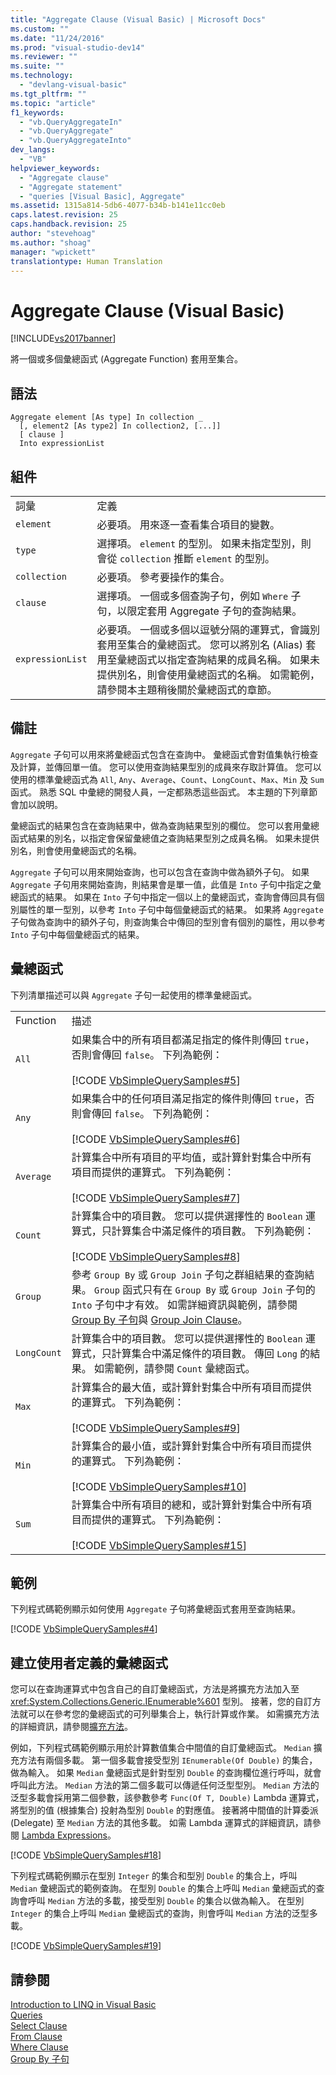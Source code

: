 ```yaml
---
title: "Aggregate Clause (Visual Basic) | Microsoft Docs"
ms.custom: ""
ms.date: "11/24/2016"
ms.prod: "visual-studio-dev14"
ms.reviewer: ""
ms.suite: ""
ms.technology: 
  - "devlang-visual-basic"
ms.tgt_pltfrm: ""
ms.topic: "article"
f1_keywords: 
  - "vb.QueryAggregateIn"
  - "vb.QueryAggregate"
  - "vb.QueryAggregateInto"
dev_langs: 
  - "VB"
helpviewer_keywords: 
  - "Aggregate clause"
  - "Aggregate statement"
  - "queries [Visual Basic], Aggregate"
ms.assetid: 1315a814-5db6-4077-b34b-b141e11cc0eb
caps.latest.revision: 25
caps.handback.revision: 25
author: "stevehoag"
ms.author: "shoag"
manager: "wpickett"
translationtype: Human Translation
---
```

# Aggregate Clause (Visual Basic)
[!INCLUDE[vs2017banner](../../../csharp/includes/vs2017banner.md)]

將一個或多個彙總函式 \(Aggregate Function\) 套用至集合。  
  
## 語法  
  
```  
Aggregate element [As type] In collection _  
  [, element2 [As type2] In collection2, [...]]  
  [ clause ]  
  Into expressionList  
```  
  
## 組件  
  
|||  
|-|-|  
|詞彙|定義|  
|`element`|必要項。  用來逐一查看集合項目的變數。|  
|`type`|選擇項。  `element` 的型別。  如果未指定型別，則會從 `collection` 推斷 `element` 的型別。|  
|`collection`|必要項。  參考要操作的集合。|  
|`clause`|選擇項。  一個或多個查詢子句，例如 `Where` 子句，以限定套用 Aggregate 子句的查詢結果。|  
|`expressionList`|必要項。  一個或多個以逗號分隔的運算式，會識別套用至集合的彙總函式。  您可以將別名 \(Alias\) 套用至彙總函式以指定查詢結果的成員名稱。  如果未提供別名，則會使用彙總函式的名稱。  如需範例，請參閱本主題稍後關於彙總函式的章節。|  
  
## 備註  
 `Aggregate` 子句可以用來將彙總函式包含在查詢中。  彙總函式會對值集執行檢查及計算，並傳回單一值。  您可以使用查詢結果型別的成員來存取計算值。  您可以使用的標準彙總函式為 `All`, `Any`、`Average`、`Count`、`LongCount`、`Max`、`Min` 及 `Sum` 函式。  熟悉 SQL 中彙總的開發人員，一定都熟悉這些函式。  本主題的下列章節會加以說明。  
  
 彙總函式的結果包含在查詢結果中，做為查詢結果型別的欄位。  您可以套用彙總函式結果的別名，以指定會保留彙總值之查詢結果型別之成員名稱。  如果未提供別名，則會使用彙總函式的名稱。  
  
 `Aggregate` 子句可以用來開始查詢，也可以包含在查詢中做為額外子句。  如果 `Aggregate` 子句用來開始查詢，則結果會是單一值，此值是 `Into` 子句中指定之彙總函式的結果。  如果在 `Into` 子句中指定一個以上的彙總函式，查詢會傳回具有個別屬性的單一型別，以參考 `Into` 子句中每個彙總函式的結果。  如果將 `Aggregate` 子句做為查詢中的額外子句，則查詢集合中傳回的型別會有個別的屬性，用以參考 `Into` 子句中每個彙總函式的結果。  
  
## 彙總函式  
 下列清單描述可以與 `Aggregate` 子句一起使用的標準彙總函式。  
  
|||  
|-|-|  
|Function|描述|  
|`All`|如果集合中的所有項目都滿足指定的條件則傳回 `true`，否則會傳回 `false`。  下列為範例：<br /><br /> [!CODE [VbSimpleQuerySamples#5](../CodeSnippet/VS_Snippets_VBCSharp/VbSimpleQuerySamples#5)]|  
|`Any`|如果集合中的任何項目滿足指定的條件則傳回 `true`，否則會傳回 `false`。  下列為範例：<br /><br /> [!CODE [VbSimpleQuerySamples#6](../CodeSnippet/VS_Snippets_VBCSharp/VbSimpleQuerySamples#6)]|  
|`Average`|計算集合中所有項目的平均值，或計算針對集合中所有項目而提供的運算式。  下列為範例：<br /><br /> [!CODE [VbSimpleQuerySamples#7](../CodeSnippet/VS_Snippets_VBCSharp/VbSimpleQuerySamples#7)]|  
|`Count`|計算集合中的項目數。  您可以提供選擇性的 `Boolean` 運算式，只計算集合中滿足條件的項目數。  下列為範例：<br /><br /> [!CODE [VbSimpleQuerySamples#8](../CodeSnippet/VS_Snippets_VBCSharp/VbSimpleQuerySamples#8)]|  
|`Group`|參考 `Group By` 或 `Group Join` 子句之群組結果的查詢結果。  `Group` 函式只有在 `Group By` 或 `Group Join` 子句的 `Into` 子句中才有效。  如需詳細資訊與範例，請參閱 [Group By 子句](../../../visual-basic/language-reference/queries/group-by-clause.md)與 [Group Join Clause](../../../visual-basic/language-reference/queries/group-join-clause.md)。|  
|`LongCount`|計算集合中的項目數。  您可以提供選擇性的 `Boolean` 運算式，只計算集合中滿足條件的項目數。  傳回 `Long` 的結果。  如需範例，請參閱 `Count` 彙總函式。|  
|`Max`|計算集合的最大值，或計算針對集合中所有項目而提供的運算式。  下列為範例：<br /><br /> [!CODE [VbSimpleQuerySamples#9](../CodeSnippet/VS_Snippets_VBCSharp/VbSimpleQuerySamples#9)]|  
|`Min`|計算集合的最小值，或計算針對集合中所有項目而提供的運算式。  下列為範例：<br /><br /> [!CODE [VbSimpleQuerySamples#10](../CodeSnippet/VS_Snippets_VBCSharp/VbSimpleQuerySamples#10)]|  
|`Sum`|計算集合中所有項目的總和，或計算針對集合中所有項目而提供的運算式。  下列為範例：<br /><br /> [!CODE [VbSimpleQuerySamples#15](../CodeSnippet/VS_Snippets_VBCSharp/VbSimpleQuerySamples#15)]|  
  
## 範例  
 下列程式碼範例顯示如何使用 `Aggregate` 子句將彙總函式套用至查詢結果。  
  
 [!CODE [VbSimpleQuerySamples#4](../CodeSnippet/VS_Snippets_VBCSharp/VbSimpleQuerySamples#4)]  
  
## 建立使用者定義的彙總函式  
 您可以在查詢運算式中包含自己的自訂彙總函式，方法是將擴充方法加入至 <xref:System.Collections.Generic.IEnumerable%601> 型別。  接著，您的自訂方法就可以在參考您的彙總函式的可列舉集合上，執行計算或作業。  如需擴充方法的詳細資訊，請參閱[擴充方法](../../../visual-basic/programming-guide/language-features/procedures/extension-methods.md)。  
  
 例如，下列程式碼範例顯示用於計算數值集合中間值的自訂彙總函式。  `Median` 擴充方法有兩個多載。  第一個多載會接受型別 `IEnumerable(Of Double)` 的集合，做為輸入。  如果 `Median` 彙總函式是針對型別 `Double` 的查詢欄位進行呼叫，就會呼叫此方法。  `Median` 方法的第二個多載可以傳遞任何泛型型別。  `Median` 方法的泛型多載會採用第二個參數，該參數參考 `Func(Of T, Double)` Lambda 運算式，將型別的值 \(根據集合\) 投射為型別 `Double` 的對應值。  接著將中間值的計算委派 \(Delegate\) 至 `Median` 方法的其他多載。  如需 Lambda 運算式的詳細資訊，請參閱 [Lambda Expressions](../../../visual-basic/programming-guide/language-features/procedures/lambda-expressions.md)。  
  
 [!CODE [VbSimpleQuerySamples#18](../CodeSnippet/VS_Snippets_VBCSharp/VbSimpleQuerySamples#18)]  
  
 下列程式碼範例顯示在型別 `Integer` 的集合和型別 `Double` 的集合上，呼叫 `Median` 彙總函式的範例查詢。  在型別 `Double` 的集合上呼叫 `Median` 彙總函式的查詢會呼叫 `Median` 方法的多載，接受型別 `Double` 的集合以做為輸入。  在型別 `Integer` 的集合上呼叫 `Median` 彙總函式的查詢，則會呼叫 `Median` 方法的泛型多載。  
  
 [!CODE [VbSimpleQuerySamples#19](../CodeSnippet/VS_Snippets_VBCSharp/VbSimpleQuerySamples#19)]  
  
## 請參閱  
 [Introduction to LINQ in Visual Basic](../../../visual-basic/programming-guide/language-features/linq/introduction-to-linq.md)   
 [Queries](../../../visual-basic/language-reference/queries/queries.md)   
 [Select Clause](../../../visual-basic/language-reference/queries/select-clause.md)   
 [From Clause](../../../visual-basic/language-reference/queries/from-clause.md)   
 [Where Clause](../../../visual-basic/language-reference/queries/where-clause.md)   
 [Group By 子句](../../../visual-basic/language-reference/queries/group-by-clause.md)